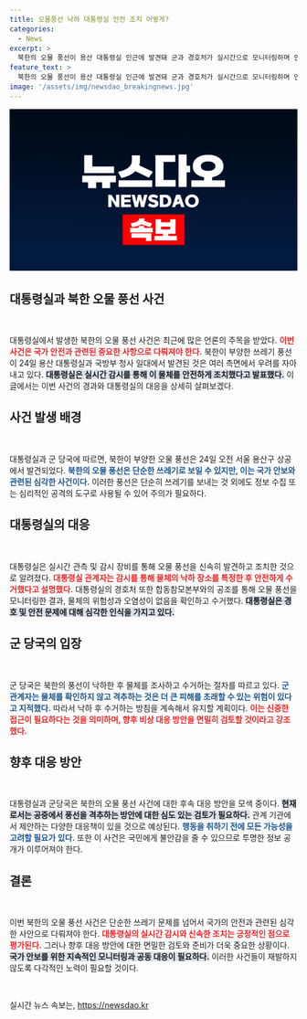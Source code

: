 ```yaml
---
title: 오물풍선 낙하 대통령실 안전 조치 어떻게?
categories:
  - News
excerpt: >
  북한의 오물 풍선이 용산 대통령실 인근에 발견돼 군과 경호처가 실시간으로 모니터링하며 안전 조치를 취했습니다. 위험 없음을 확인한 당국은 향후 대응 방안을 면밀히 검토 중입니다.
feature_text: >
  북한의 오물 풍선이 용산 대통령실 인근에 발견돼 군과 경호처가 실시간으로 모니터링하며 안전 조치를 취했습니다. 위험 없음을 확인한 당국은 향후 대응 방안을 면밀히 검토 중입니다.
image: '/assets/img/newsdao_breakingnews.jpg'
---
```


<p><img src="/assets/img/newsdao_breakingnews.jpg" alt="flaretime 속보" /></p>

<h2 data-ke-size="size26">대통령실과 북한 오물 풍선 사건</h2>

<p data-ke-size="size16">&nbsp;</p>

<p>대통령실에서 발생한 북한의 오물 풍선 사건은 최근에 많은 언론의 주목을 받았다. <b><span style="color: #ee2323;">이번 사건은 국가 안전과 관련된 중요한 사항으로 다뤄져야 한다.</span></b> 북한이 부양한 쓰레기 풍선이 24일 용산 대통령실과 국방부 청사 일대에서 발견된 것은 여러 측면에서 우려를 자아내고 있다. <b><span style="background-color: #21538527;">대통령실은 실시간 감시를 통해 이 물체를 안전하게 조치했다고 발표했다.</span></b> 이 글에서는 이번 사건의 경과와 대통령실의 대응을 상세히 살펴보겠다.</p>

<h2 data-ke-size="size26">사건 발생 배경</h2>

<p data-ke-size="size16">&nbsp;</p>

<p>대통령실과 군 당국에 따르면, 북한이 부양한 오물 풍선은 24일 오전 서울 용산구 상공에서 발견되었다. <b><span style="color: #1a5490;">북한의 오물 풍선은 단순한 쓰레기로 보일 수 있지만, 이는 국가 안보와 관련된 심각한 사건이다.</span></b> 이러한 풍선은 단순히 쓰레기를 보내는 것 외에도 정보 수집 또는 심리적인 공격의 도구로 사용될 수 있어 주의가 필요하다. </p>

<h2 data-ke-size="size26">대통령실의 대응</h2>

<p data-ke-size="size16">&nbsp;</p>

<p>대통령실은 실시간 관측 및 감시 장비를 통해 오물 풍선을 신속히 발견하고 조치한 것으로 알려졌다. <b><span style="color: #ee2323;">대통령실 관계자는 감시를 통해 물체의 낙하 장소를 특정한 후 안전하게 수거했다고 설명했다.</span></b> 대통령실의 경호처 또한 합동참모본부와의 공조를 통해 오물 풍선을 모니터링한 결과, 물체의 위험성과 오염성이 없음을 확인하고 수거했다. <b><span style="background-color: #21538527;">대통령실은 경호 및 안전 문제에 대해 심각한 인식을 가지고 있다.</span></b></p>

<h2 data-ke-size="size26">군 당국의 입장</h2>

<p data-ke-size="size16">&nbsp;</p>

<p>군 당국은 북한의 풍선이 낙하한 후 물체를 조사하고 수거하는 절차를 따르고 있다. <b><span style="color: #1a5490;">군 관계자는 물체를 확인하지 않고 격추하는 것은 더 큰 피해를 초래할 수 있는 위험이 있다고 지적했다.</span></b> 따라서 낙하 후 수거하는 방침을 계속해서 유지할 계획이다. <b><span style="color: #ee2323;">이는 신중한 접근이 필요하다는 것을 의미하며, 향후 비상 대응 방안을 면밀히 검토할 것이라고 강조했다.</span></b></p>

<h2 data-ke-size="size26">향후 대응 방안</h2>

<p data-ke-size="size16">&nbsp;</p>

<p>대통령실과 군당국은 북한의 오물 풍선 사건에 대한 후속 대응 방안을 모색 중이다. <b><span style="background-color: #21538527;">현재로서는 공중에서 풍선을 격추하는 방안에 대한 심도 있는 검토가 필요하다.</span></b> 관계 기관에서 제안하는 다양한 대응책이 있을 것으로 예상된다. <b><span style="color: #1a5490;">행동을 취하기 전에 모든 가능성을 고려할 필요가 있다.</span></b> 또한 이 사건은 국민에게 불안감을 줄 수 있으므로 투명한 정보 공개가 이루어져야 한다.</p>

<h2 data-ke-size="size26">결론</h2>

<p data-ke-size="size16">&nbsp;</p>

<p>이번 북한의 오물 풍선 사건은 단순한 쓰레기 문제를 넘어서 국가의 안전과 관련된 심각한 사안으로 다뤄져야 한다. <b><span style="color: #ee2323;">대통령실의 실시간 감시와 신속한 조치는 긍정적인 점으로 평가된다.</span></b> 그러나 향후 대응 방안에 대한 면밀한 검토와 준비가 더욱 중요한 상황이다. <b><span style="background-color: #21538527;">국가 안보를 위한 지속적인 모니터링과 공동 대응이 필요하다.</span></b> 이러한 사건들이 재발하지 않도록 다각적인 노력이 필요할 것이다. </p>

<p data-ke-size="size16">&nbsp;</p>
실시간 뉴스 속보는, <a href="https://newsdao.kr" rel="dofollow">https://newsdao.kr</a>


